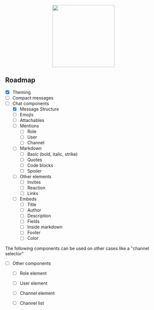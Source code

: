 <p align="center">
  <img src="https://svgshare.com/i/NaD.svg" height="200"/>
</p>


## Roadmap

- [x] Theming
- [ ] Compact messages
- [ ] Chat components
  - [x] Message Structure
  - [ ] Emojis
  - [ ] Attachables
  - [ ] Mentions
    - [ ] Role
    - [ ] User
    - [ ] Channel
  - [ ] Markdown
    - [ ] Basic (bold, italic, strike)
    - [ ] Quotes
    - [ ] Code blocks
    - [ ] Spoiler
  - [ ] Other elements
    - [ ] Invites
    - [ ] Reaction
    - [ ] Links
  - [ ] Embeds
    - [ ] Title
    - [ ] Author
    - [ ] Description
    - [ ] Fields
    - [ ] Inside markdown
    - [ ] Footer
    - [ ] Color

The following components can be used on other cases like a "channel selector"
- [ ] Other components
  - [ ] Role element
  - [ ] User element
  - [ ] Channel element
  - [ ] Channel list



